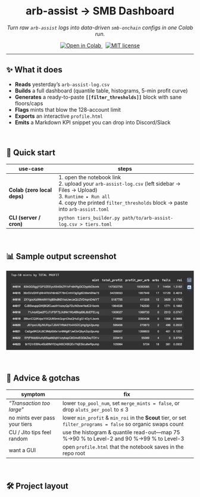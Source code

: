 <!-- README.md -->
<h1 align="center">arb-assist → SMB Dashboard</h1>

<p align="center">
  <em>Turn raw <code>arb-assist</code> logs into data-driven <code>smb-onchain</code> configs in one Colab run.</em>
</p>

<p align="center">
  <a href="https://colab.research.google.com/github/YOUR-USER/arb-assist-dashboard/blob/main/arb-assist_dashboard.ipynb">
    <img alt="Open in Colab" src="https://img.shields.io/badge/Run-in-Colab-000000?logo=googlecolab&logoColor=white">
  </a>
  &nbsp;
  <a href="LICENSE"><img alt="MIT license" src="https://img.shields.io/badge/license-MIT-blue.svg"></a>
</p>

---

## ✨ What it does
* **Reads** yesterday’s `arb-assist-log.csv`
* **Builds** a full dashboard (quantile table, histograms, 5-min profit curve)
* **Generates** a ready-to-paste **`[[filter_thresholds]]`** block with sane floors/caps
* **Flags** mints that blow the 128-account limit
* **Exports** an interactive `profile.html`
* **Emits** a Markdown KPI snippet you can drop into Discord/Slack

<br>

## 🚀 Quick start
| use-case | steps |
| --- | --- |
| **Colab (zero local deps)** | 1. open the notebook link<br>2. upload your `arb-assist-log.csv` (left sidebar → Files → Upload)<br>3. `Runtime ▸ Run all`<br>4. copy the printed `filter_thresholds` block → paste into `arb-assist.toml` |
| **CLI (server / cron)** | `python tiers_builder.py path/to/arb-assist-log.csv > tiers.toml` |

<br>

## 📊 Sample output screenshot
![dashboard](docs/dashboard_sample.png)

<br>

## 📝 Advice & gotchas

| symptom | fix |
| --- | --- |
| *“Transaction too large”* | lower `top_pool_num`, set `merge_mints = false`, or drop `aluts_per_pool` to ≤ 3 |
| no mints ever pass your tiers | lower `min_profit` & `min_roi` in the **Scout** tier, or set `filter_programs = false` so organic swaps count |
| CU / Jito tips feel random | use the histogram & quantile read-out—map 75 %→90 % to Level-2 and 90 %→99 % to Level-3 |
| want a GUI | open `profile.html` that the notebook saves in the repo root |

<br>

## 🛠 Project layout

